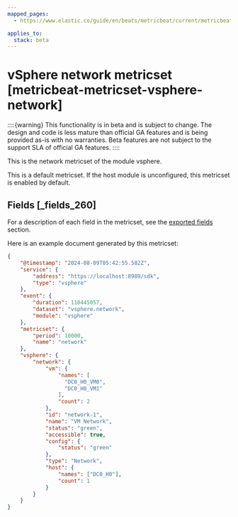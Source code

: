 ```yaml
---
mapped_pages:
  - https://www.elastic.co/guide/en/beats/metricbeat/current/metricbeat-metricset-vsphere-network.html

applies_to:
  stack: beta
---
```


# vSphere network metricset [metricbeat-metricset-vsphere-network]

::::{warning}
This functionality is in beta and is subject to change. The design and code is less mature than official GA features and is being provided as-is with no warranties. Beta features are not subject to the support SLA of official GA features.
::::


This is the network metricset of the module vsphere.

This is a default metricset. If the host module is unconfigured, this metricset is enabled by default.

## Fields [_fields_260]

For a description of each field in the metricset, see the [exported fields](/reference/metricbeat/exported-fields-vsphere.md) section.

Here is an example document generated by this metricset:

```json
{
    "@timestamp": "2024-08-09T05:42:55.582Z",
    "service": {
        "address": "https://localhost:8989/sdk",
        "type": "vsphere"
    },
    "event": {
        "duration": 110445057,
        "dataset": "vsphere.network",
        "module": "vsphere"
    },
    "metricset": {
        "period": 10000,
        "name": "network"
    },
    "vsphere": {
        "network": {
            "vm": {
                "names": [
                  "DC0_H0_VM0",
                  "DC0_H0_VM1"
                ],
                "count": 2
            },
            "id": "network-1",
            "name": "VM Network",
            "status": "green",
            "accessible": true,
            "config": {
                "status": "green"
            },
            "type": "Network",
            "host": {
                "names": ["DC0_H0"],
                "count": 1
            }
        }
    }
}
```


